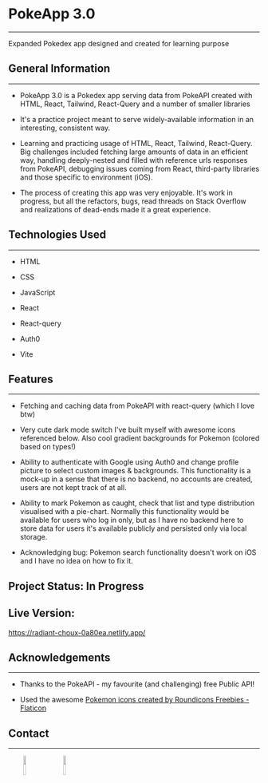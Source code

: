 <h1>PokeApp 3.0</h1>
<hr><p>Expanded Pokedex app designed and created for learning purpose</p><h2>General Information</h2>
<hr><ul>
<li>PokeApp 3.0 is a Pokedex app serving data from PokeAPI created with HTML, React, Tailwind, React-Query and a number of smaller libraries </li>
</ul><ul>
<li>It's a practice project meant to serve widely-available information in an interesting, consistent way.</li>
</ul><ul>
<li>Learning and practicing usage of HTML, React, Tailwind, React-Query. Big challenges included fetching large amounts of data in an efficient way, handling deeply-nested and filled with reference urls responses from PokeAPI, debugging issues coming from React, third-party libraries and those specific to environment (iOS).</li>
</ul><ul>
<li>The process of creating this app was very enjoyable. It's work in progress, but all the refactors, bugs, read threads on Stack Overflow and realizations of dead-ends made it a great experience.</li>
</ul><h2>Technologies Used</h2>
<hr><ul>
<li>HTML</li>
</ul><ul>
<li>CSS</li>
</ul><ul>
<li>JavaScript</li>
</ul><ul>
<li>React</li>
</ul><ul>
<li>React-query</li>
</ul><ul>
<li>Auth0</li>
</ul><ul>
<li>Vite</li>
</ul><h2>Features</h2>
<hr><ul>
<li>Fetching and caching data from PokeAPI with react-query (which I love btw)</li>
</ul><ul>
<li>Very cute dark mode switch I've built myself with awesome icons referenced below. Also cool gradient backgrounds for Pokemon (colored based on types!)</li>
</ul><ul>
<li>Ability to authenticate with Google using Auth0 and change profile picture to select custom images & backgrounds. This functionality is a mock-up in a sense that there is no backend, no accounts are created, users are not kept track of at all.</li>
</ul><ul>
<li>Ability to mark Pokemon as caught, check that list and type distribution visualised with a pie-chart. Normally this functionality would be available for users who log in only, but as I have no backend here to store data for users it's available publicly and persisted only via local storage.</li>
</ul><ul>
<li>Acknowledging bug: Pokemon search functionality doesn't work on iOS and I have no idea on how to fix it.</li>
</ul><h2>Project Status: In Progress</h2>
<h2>Live Version:</h2> <p><a href="https://radiant-choux-0a80ea.netlify.app/">https://radiant-choux-0a80ea.netlify.app/</a></p><h2>Acknowledgements</h2>
<hr><ul>
<li>Thanks to the PokeAPI - my favourite (and challenging) free Public API!</li>
</ul><ul>
<li>Used the awesome <a href="https://www.flaticon.com/free-icons/pokemon" title="pokemon icons"> Pokemon icons created by Roundicons Freebies - Flaticon</a></li>
</ul><h2>Contact</h2>
<hr><p><span style="margin-right: 30px;"></span><a href="https://www.linkedin.com/in/jacek-smoter-232a3424a/"><img target="_blank" src="https://cdn.jsdelivr.net/gh/devicons/devicon/icons/linkedin/linkedin-original.svg" style="width: 10%;"></a><span style="margin-right: 30px;"></span><a href="https://github.com/jackz070"><img target="_blank" src="https://cdn.jsdelivr.net/gh/devicons/devicon/icons/github/github-original.svg" style="width: 10%;"></a></p>
